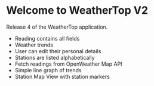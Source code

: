 Welcome to WeatherTop V2
=========================

Release 4 of the WeatherTop application.

- Reading contains all fields
- Weather trends
- User can edit their personal details
- Stations are listed alphabetically
- Fetch readings from OpenWeather Map API
- Simple line graph of trends
- Station Map View with station markers